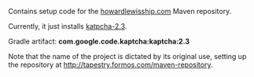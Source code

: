 Contains setup code for the [howardlewisship.com](http://howardlewisship.com/repository) Maven repository.

Currently, it just installs [katpcha-2.3](http://code.google.com/p/kaptcha/).

Gradle artifact: __com.google.code.kaptcha:kaptcha:2.3__

Note that the name of the project is dictated by its original use, setting up the repository at http://tapestry.formos.com/maven-repository.

